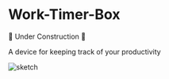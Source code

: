 # Work-Timer-Box
🚧 Under Construction 🚧

A device for keeping track of your productivity

![sketch](https://github.com/user-attachments/assets/2112d400-f3a8-4e56-9283-91b3df65c80f)
